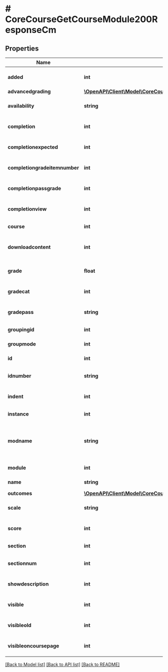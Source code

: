 # # CoreCourseGetCourseModule200ResponseCm

## Properties

Name | Type | Description | Notes
------------ | ------------- | ------------- | -------------
**added** | **int** | Time added | [optional] [default to null]
**advancedgrading** | [**\OpenAPI\Client\Model\CoreCourseGetCourseModule200ResponseCmAdvancedgradingInner[]**](CoreCourseGetCourseModule200ResponseCmAdvancedgradingInner.md) |  | [optional]
**availability** | **string** | Availability settings | [optional] [default to 'null']
**completion** | **int** | If completion is enabled | [default to null]
**completionexpected** | **int** | Completion time expected | [optional] [default to null]
**completiongradeitemnumber** | **int** | Completion grade item | [optional] [default to null]
**completionpassgrade** | **int** | Completion pass grade setting | [optional] [default to null]
**completionview** | **int** | Completion view setting | [optional] [default to null]
**course** | **int** | The course id |
**downloadcontent** | **int** | The download content value | [optional] [default to null]
**grade** | **float** | Grade (max value or scale id) | [optional] [default to null]
**gradecat** | **int** | Grade category | [optional] [default to null]
**gradepass** | **string** | Grade to pass (float) | [optional] [default to 'null']
**groupingid** | **int** | Grouping id | [default to null]
**groupmode** | **int** | Group mode | [default to null]
**id** | **int** | The course module id |
**idnumber** | **string** | Module id number | [optional] [default to 'null']
**indent** | **int** | Indentation | [optional] [default to null]
**instance** | **int** | The activity instance id | [default to null]
**modname** | **string** | The module component name (forum, assign, etc..) | [default to 'null']
**module** | **int** | The module type id | [default to null]
**name** | **string** | The activity name | [default to 'null']
**outcomes** | [**\OpenAPI\Client\Model\CoreCourseGetCourseModule200ResponseCmOutcomesInner[]**](CoreCourseGetCourseModule200ResponseCmOutcomesInner.md) |  | [optional]
**scale** | **string** | Scale items (if used) | [optional] [default to 'null']
**score** | **int** | Score | [optional] [default to null]
**section** | **int** | The module section id | [default to null]
**sectionnum** | **int** | The module section number | [default to null]
**showdescription** | **int** | If the description is showed | [optional] [default to null]
**visible** | **int** | If visible | [optional] [default to null]
**visibleold** | **int** | Visible old | [optional] [default to null]
**visibleoncoursepage** | **int** | If visible on course page | [optional] [default to null]

[[Back to Model list]](../../README.md#models) [[Back to API list]](../../README.md#endpoints) [[Back to README]](../../README.md)
